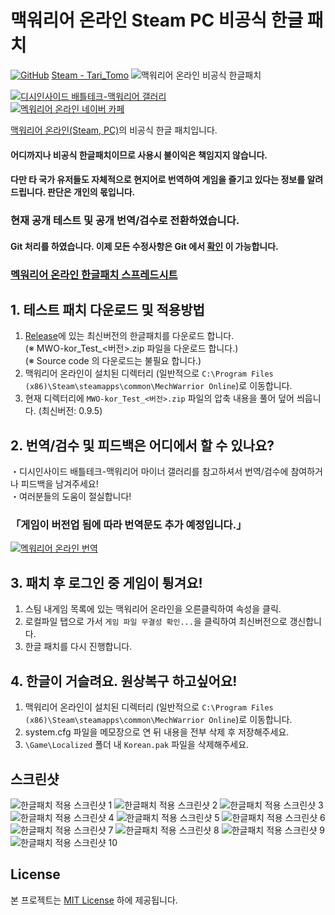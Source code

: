 # 맥워리어 온라인 Steam PC 비공식 한글 패치
[![GitHub](https://img.shields.io/badge/License-MIT-yellow.svg)](https://github.com/TariTomo/MechwarriorOnline-Korean-Localization/blob/master/LICENSE)
[Steam - Tari_Tomo](https://steamcommunity.com/id/Tari_Tomo/)
![맥워리어 온라인 비공식 한글패치](./screenshots/patch_full_size.jpg)

[![디시인사이드 배틀테크-맥워리어 갤러리](./screenshots/dcgall.jpg)](https://gall.dcinside.com/mgallery/board/lists?id=mwo)<br>
[![멕워리어 온라인 네이버 카페](./screenshots/navercafe.png)](https://cafe.naver.com/mechon)

[맥워리어 온라인(Steam, PC)](https://store.steampowered.com/app/342200/MechWarrior_Online_Solaris_7/)의 비공식 한글 패치입니다.<br>

#### 어디까지나 비공식 한글패치이므로 사용시 불이익은 책임지지 않습니다.<br>
#### 다만 타 국가 유저들도 자체적으로 현지어로 번역하여 게임을 즐기고 있다는 정보를 알려드립니다. 판단은 개인의 몫입니다.<br>

<!-- ### 피라냐 게임즈로부터 공식화 허가를 받게되었습니다!
### 모든 한글화 참여멤버에게 감사의 인사를 드리며, 컨택에 도움을 주신 「배틀테크-맥워리어 갤러리」갤주님에게 감사의 말씀 드립니다! -->

### 현재 공개 테스트 및 공개 번역/검수로 전환하였습니다.

#### Git 처리를 하였습니다. 이제 모든 수정사항은 Git 에서 [확인](https://github.com/angel606k/MechwarriorOnline-Korean-Localization/blob/master/Build/changelog_Test_Ver.txt) 이 가능합니다.

### [멕워리어 온라인 한글패치 스프레드시트](https://docs.google.com/spreadsheets/d/1RD3esK3-avSUXc6iZUlXWHvV5VNbbtNsFOKaQUcQOWg/edit#gid=145009810)

## 1. 테스트 패치 다운로드 및 적용방법

<!-- 1. 아래 링크로 이동하여 테스트 패치 파일을 다운로드 합니다. -->
1. [Release](https://github.com/angel606k/MechwarriorOnline-Korean-Localization/releases)에 있는 최신버전의 한글패치를 다운로드 합니다.<br>
(※ MWO-kor_Test_<버전>.zip 파일을 다운로드 합니다.)<br>
(※ Source code 의 다운로드는 불필요 합니다.)
2. 맥워리어 온라인이 설치된 디렉터리 (일반적으로 `C:\Program Files (x86)\Steam\steamapps\common\MechWarrior Online`)로 이동합니다.
3. 현재 디렉터리에 `MWO-kor_Test_<버전>.zip` 파일의 압축 내용을 풀어 덮어 씌웁니다. (최신버전: 0.9.5)

<!-- [멕워리어 온라인 비공식 한글패치 다운로드](https://drive.google.com/drive/folders/1hhbO5I1WAQqMA3TCQ2tw9l925lu7T4Fu?usp=sharing) -->

## 2. 번역/검수 및 피드백은 어디에서 할 수 있나요?
・디시인사이드 배틀테크-맥워리어 마이너 갤러리를 참고하셔서 번역/검수에 참여하거나 피드백을 남겨주세요!<br>
・여러분들의 도움이 절실합니다!<br>
### 「게임이 버전업 됨에 따라 번역문도 추가 예정입니다.」

[![멕워리어 온라인 번역](./screenshots/dcgall.jpg)](https://docs.google.com/spreadsheets/d/1RD3esK3-avSUXc6iZUlXWHvV5VNbbtNsFOKaQUcQOWg/edit#gid=145009810)

## 3. 패치 후 로그인 중 게임이 튕겨요!

1. 스팀 내게임 목록에 있는 맥워리어 온라인을 오른클릭하여 속성을 클릭.
2. 로컬파일 탭으로 가서 `게임 파일 무결성 확인...`을 클릭하여 최신버전으로 갱신합니다.
3. 한글 패치를 다시 진행합니다.

## 4. 한글이 거슬려요. 원상복구 하고싶어요!

1. 맥워리어 온라인이 설치된 디렉터리 (일반적으로 `C:\Program Files (x86)\Steam\steamapps\common\MechWarrior Online`)로 이동합니다.
2. system.cfg 파일을 메모장으로 연 뒤 내용을 전부 삭제 후 저장해주세요.
3. `\Game\Localized` 폴더 내 `Korean.pak` 파일을 삭제해주세요.

## 스크린샷
![한글패치 적용 스크린샷 1](./screenshots/1.jpg)
![한글패치 적용 스크린샷 2](./screenshots/2.jpg)
![한글패치 적용 스크린샷 3](./screenshots/3.jpg)
![한글패치 적용 스크린샷 4](./screenshots/4.jpg)
![한글패치 적용 스크린샷 5](./screenshots/5.jpg)
![한글패치 적용 스크린샷 6](./screenshots/6.jpg)
![한글패치 적용 스크린샷 7](./screenshots/7.jpg)
![한글패치 적용 스크린샷 8](./screenshots/8.jpg)
![한글패치 적용 스크린샷 9](./screenshots/9.jpg)
![한글패치 적용 스크린샷 10](./screenshots/10.jpg)

## License

본 프로젝트는 [MIT License](./LICENSE) 하에 제공됩니다.
